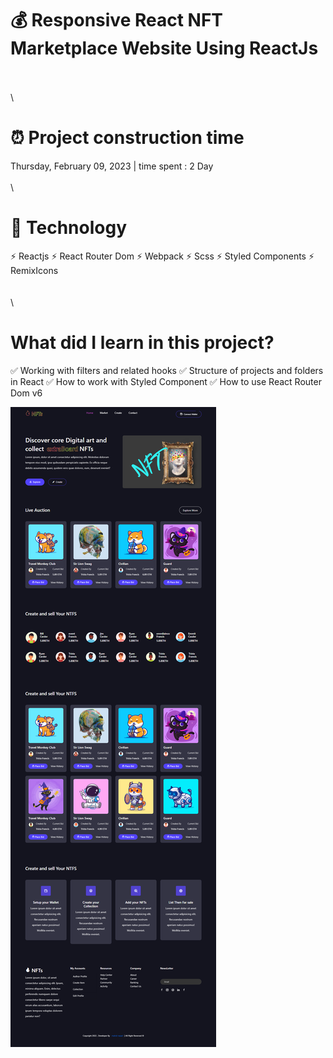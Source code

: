# 💰 Responsive React NFT Marketplace Website Using ReactJs
\
\
\

# ⏰ Project construction time

Thursday, February 09, 2023 | time spent : 2 Day
\
\
\


# 🧂 Technology
⚡ Reactjs
⚡ React Router Dom
⚡ Webpack
⚡ Scss
⚡ Styled Components
⚡ RemixIcons
\
\
\
\

# What did I learn in this project?

✅ Working with filters and related hooks
✅ Structure of projects and folders in React
✅ How to work with Styled Component
✅ How to use React Router Dom v6




 ![Nft portfolio](https://github.com/mhdi-nzari/Nft-project/blob/main/screencapture-nft.png)







